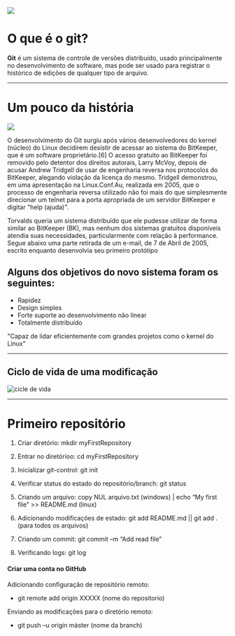 ![](../resources/images/git.png)

# O que é o git?

****Git**** é um sistema de controle de versões distribuído, usado principalmente no desenvolvimento de software, mas pode ser usado para registrar o histórico de edições de qualquer tipo de arquivo.

********

# Um pouco da história
![](../resources/images/git-historia.png)

O desenvolvimento do Git surgiu após vários desenvolvedores do kernel (núcleo) do Linux decidirem desistir de acessar ao sistema do BitKeeper, que é um software proprietário.[6] O acesso gratuito ao BitKeeper foi removido pelo detentor dos direitos autorais, Larry McVoy, depois de acusar Andrew Tridgell de usar de engenharia reversa nos protocolos do BitKeeper, alegando violação da licença do mesmo. Tridgell demonstrou, em uma apresentação na Linux.Conf.Au, realizada em 2005, que o processo de engenharia reversa utilizado não foi mais do que simplesmente direcionar um telnet para a porta apropriada de um servidor BitKeeper e digitar "help (ajuda)".

Torvalds queria um sistema distribuído que ele pudesse utilizar de forma similar ao BitKeeper (BK), mas nenhum dos sistemas gratuitos disponíveis atendia suas necessidades, particularmente com relação à performance. Segue abaixo uma parte retirada de um e-mail, de 7 de Abril de 2005, escrito enquanto desenvolvia seu primeiro protótipo

## Alguns dos objetivos do novo sistema foram os seguintes:

- Rapidez
- Design simples
- Forte suporte ao desenvolvimento não linear
- Totalmente distribuído

"Capaz de lidar eficientemente com grandes projetos como o kernel do Linux"

********

## Ciclo de vida de uma modificação
![cicle de vida](../resources/images/git-ciclo-de-vida.jpg)

*****

# Primeiro repositório

1. Criar diretório: mkdir myFirstRepository
2. Entrar no diretórioo: cd myFirstRepository

3. Inicializar git-control: git init
4. Verificar status do estado do repositório/branch: git status

5. Criando um arquivo: copy NUL arquivo.txt (windows) | echo “My first file” >> README.md (linux)
6. Adicionando modificações de estado: git add README.md || git add . (para todos os arquivos)

7. Criando um commit: git commit –m “Add read file”

8. Verificando logs: git log

#### Criar uma conta no GitHub

Adicionando configuração de repositório remoto: 
- git remote add origin XXXXX (nome do repositorio)

Enviando as modificações para o diretório remoto: 
- git push –u origin máster (nome da branch)






